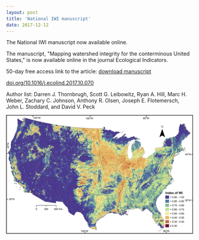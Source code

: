 ```yaml
---
layout: post
title: 'National IWI manuscript'
date: 2017-12-12
---
```


The National IWI manuscript now available online.

The manuscript, "Mapping watershed integrity for the conterminous United States," is now available online in the journal Ecological Indicators.

50-day free access link to the article: [download manuscript](https://authors.elsevier.com/a/1WBWp,XRNLVEM~)


[doi.org/10.1016/j.ecolind.2017.10.070](https://doi.org/10.1016/j.ecolind.2017.10.070)

Author list: Darren J. Thornbrugh, Scott G. Leibowitz, Ryan A. Hill, Marc H. Weber, Zachary C. Johnson, 
Anthony R. Olsen, Joseph E. Flotemersch, John L. Stoddard, and David V. Peck

<img class="pure-img" src="/images/IWI_hd.jpg" width="" height="" style="margin-bottom:10px; border:1px solid #000000;" alt="Darren Thornbrugh, Ph.D.">
